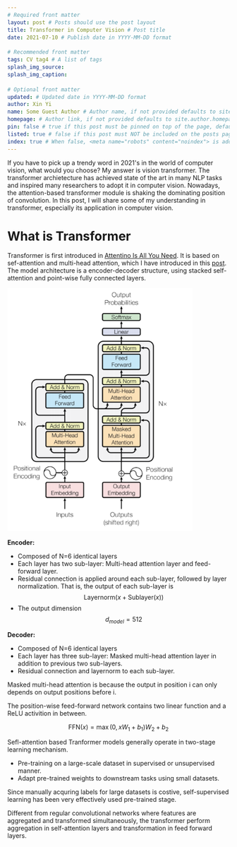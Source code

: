 ```yaml
---
# Required front matter
layout: post # Posts should use the post layout
title: Transformer in Computer Vision # Post title
date: 2021-07-10 # Publish date in YYYY-MM-DD format

# Recommended front matter
tags: CV tag4 # A list of tags
splash_img_source: 
splash_img_caption:

# Optional front matter
updated: # Updated date in YYYY-MM-DD format
author: Xin Yi
name: Some Guest Author # Author name, if not provided defaults to site.author.name
homepage: # Author link, if not provided defaults to site.author.homepage
pin: false # true if this post must be pinned on top of the page, default is false.
listed: true # false if this post must NOT be included on the posts page, sitemap, and any of the tag pages, default is true
index: true # When false, <meta name="robots" content="noindex"> is added to the page, default is true
---
```


If you have to pick up a trendy word in 2021's in the world of computer vision, what would you choose? My answer is vision transformer. The transformer archietecture has achieved state of the art in many NLP tasks and inspired many researchers to adopt it in computer vision. Nowadays, the attention-based transformer module is shaking the dominating position of convolution. In this post, I will share some of  my understanding in transformer, especially its application in computer vision.

# What is Transformer

Transformer is first introduced in [Attentino Is All You Need](https://papers.nips.cc/paper/2017/file/3f5ee243547dee91fbd053c1c4a845aa-Paper.pdf). It is based on sef-attention and multi-head attention, which I have introduced in this [post]().  The model architecture is a encoder-decoder structure, using stacked self-attention and point-wise fully connected layers.

<img src="../assets/img/img_for_transformer/image-20210718201102009.png" alt="image-20210718201102009" style="zoom:80%;" />

**Encoder:**

- Composed of N=6 identical layers
- Each layer has two sub-layer: Multi-head attention layer and feed-forward layer. 
- Residual connection is applied around each sub-layer, followed by layer normalization. That is, the output of each sub-layer is $$\textrm{Layernorm}(x+\textrm{Sublayer}(x))$$
- The output dimension $$d_{model}=512$$

**Decoder:**

- Composed of N=6 identical layers
- Each layer has three sub-layer: Masked multi-head attention layer in addition to previous two sub-layers.
- Residual connection and layernorm to each sub-layer.

Masked multi-head attention is because the output in position i can only depends on output positions before i.

The position-wise feed-forward network contains two linear function and a ReLU activition in between.

$$\mathrm{FFN}(x)=\max(0,xW_1+b_1)W_2+b_2$$



Sefl-attention based Tranformer models generally operate in two-stage learning mechanism.

- Pre-training on a large-scale dataset in supervised or unsupervised manner.
- Adapt pre-trained weights to downstream tasks using small datasets.

Since manually acquring labels for large datasets is costive, self-supervised learning has been very effectively used pre-trained stage.

Different from regular convolutional networks where features are aggregated and transformed simultaneously, the transformer perform aggregation in self-attention layers and transformation in feed forward layers.



